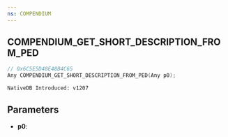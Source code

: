 ```yaml
---
ns: COMPENDIUM
---
```

## COMPENDIUM_GET_SHORT_DESCRIPTION_FROM_PED

```c
// 0x6C5E5D48E48B4C65
Any COMPENDIUM_GET_SHORT_DESCRIPTION_FROM_PED(Any p0);
```

```
NativeDB Introduced: v1207
```

## Parameters
* **p0**:

